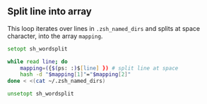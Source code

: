 ## Split line into array

This loop iterates over lines in `.zsh_named_dirs` and splits at space character, into the array `mapping`.

```zsh
setopt sh_wordsplit

while read line; do
    mapping=({$(ps: :)$[line] }) # split line at space
    hash -d "$mapping[1]"="$mapping[2]"
done < <(cat ~/.zsh_named_dirs)

unsetopt sh_wordsplit
```
